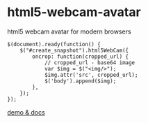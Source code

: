html5-webcam-avatar
===================

html5 webcam avatar for modern browsers 


    $(document).ready(function() {
        $("#create_snapshot").html5WebCam({
            oncrop: function(cropped_url) { 
                // cropped_url - base64 image 
                var $img = $("<img/>");
                $img.attr('src', cropped_url);
                $('body').append($img);
            },
        });
    });
    
[demo & docs](http://html5-xr.herokuapp.com)
